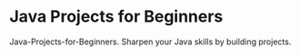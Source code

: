 # Java Projects for Beginners
Java-Projects-for-Beginners. Sharpen your Java skills by building projects. 
